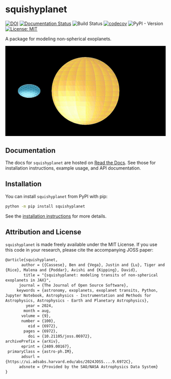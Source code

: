 # squishyplanet

[![DOI](https://joss.theoj.org/papers/10.21105/joss.06972/status.svg)](https://doi.org/10.21105/joss.06972)
[![Documentation Status](https://readthedocs.org/projects/squishyplanet/badge/?version=latest)](https://squishyplanet.readthedocs.io/en/latest/?badge=latest)
![Build Status](https://github.com/ben-cassese/squishyplanet/actions/workflows/tests.yml/badge.svg)
[![codecov](https://codecov.io/gh/ben-cassese/squishyplanet/graph/badge.svg?token=YQNJ55QL1B)](https://codecov.io/gh/ben-cassese/squishyplanet)
![PyPI - Version](https://img.shields.io/pypi/v/squishyplanet)
 [![License: MIT](https://img.shields.io/badge/License-MIT-blue.svg)](https://opensource.org/licenses/MIT)

A package for modeling non-spherical exoplanets.

![image](docs/_static/media/videos/_static/480p15/Banner_ManimCE_v0.17.3.gif)

## Documentation

The docs for ``squishyplanet`` are hosted on [Read the Docs](https://squishyplanet.readthedocs.io/en/latest/). See those for installation instructions, example usage, and API documentation.

## Installation

You can install ``squishyplanet`` from PyPI with pip:

```bash
python -m pip install squishyplanet
```

See the [installation instructions](https://squishyplanet.readthedocs.io/en/latest/installation.html) for more details.

## Attribution and License


``squishyplanet`` is made freely available under the MIT License. If you use this code in your research, please cite the accompanying JOSS paper:

```
@article{squishyplanet,
       author = {{Cassese}, Ben and {Vega}, Justin and {Lu}, Tiger and {Rice}, Malena and {Poddar}, Avishi and {Kipping}, David},
        title = "{squishyplanet: modeling transits of non-spherical exoplanets in JAX}",
      journal = {The Journal of Open Source Software},
     keywords = {astronomy, exoplanets, exoplanet transits, Python, Jupyter Notebook, Astrophysics - Instrumentation and Methods for Astrophysics, Astrophysics - Earth and Planetary Astrophysics},
         year = 2024,
        month = aug,
       volume = {9},
       number = {100},
          eid = {6972},
        pages = {6972},
          doi = {10.21105/joss.06972},
archivePrefix = {arXiv},
       eprint = {2409.00167},
 primaryClass = {astro-ph.IM},
       adsurl = {https://ui.adsabs.harvard.edu/abs/2024JOSS....9.6972C},
      adsnote = {Provided by the SAO/NASA Astrophysics Data System}
}
```
